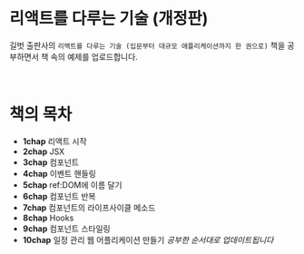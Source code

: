 # 리액트를 다루는 기술 (개정판)

길벗 출판사의 `리액트를 다루는 기술 (입문부터 대규모 애플리케이션까지 한 권으로)` 책을 공부하면서 책 속의 예제를 업로드합니다.

<br>

# 책의 목차

- **1chap** 리액트 시작
- **2chap** JSX
- **3chap** 컴포넌트
- **4chap** 이벤트 핸들링
- **5chap** ref:DOM에 이름 달기
- **6chap** 컴포넌트 반복
- **7chap** 컴포넌트의 라이프사이클 메소드
- **8chap** Hooks
- **9chap** 컴포넌트 스타일링
- **10chap** 일정 관리 웹 어플리케이션 만들기
  _공부한 순서대로 업데이트됩니다_
